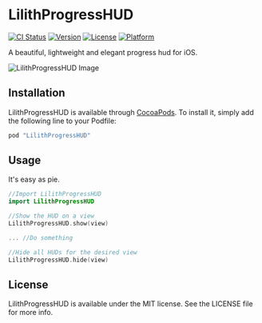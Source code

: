 # LilithProgressHUD

[![CI Status](http://img.shields.io/travis/joshuaarnold/LilithProgressHUD.svg?style=flat)](https://travis-ci.org/joshuaarnold/LilithProgressHUD)
[![Version](https://img.shields.io/cocoapods/v/LilithProgressHUD.svg?style=flat)](http://cocoapods.org/pods/LilithProgressHUD)
[![License](https://img.shields.io/cocoapods/l/LilithProgressHUD.svg?style=flat)](http://cocoapods.org/pods/LilithProgressHUD)
[![Platform](https://img.shields.io/cocoapods/p/LilithProgressHUD.svg?style=flat)](http://cocoapods.org/pods/LilithProgressHUD)

A beautiful, lightweight and elegant progress hud for iOS.

![LilithProgressHUD Image](https://s31.postimg.org/ule3c45or/Screenshot.png)

## Installation

LilithProgressHUD is available through [CocoaPods](http://cocoapods.org). To install
it, simply add the following line to your Podfile:

```ruby
pod "LilithProgressHUD"
```

## Usage

It's easy as pie.

```swift
//Import LilithProgressHUD
import LilithProgressHUD

//Show the HUD on a view
LilithProgressHUD.show(view)

... //Do something

//Hide all HUDs for the desired view
LilithProgressHUD.hide(view)
```

## License

LilithProgressHUD is available under the MIT license. See the LICENSE file for more info.
